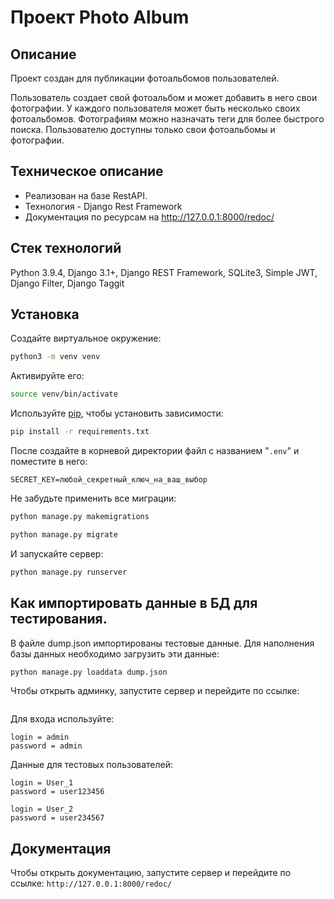 # Проект Photo Album

## Описание
Проект создан для публикации фотоальбомов пользователей.

Пользователь создает свой фотоальбом и может добавить в него свои фотографии. У каждого пользователя может быть несколько своих фотоальбомов.
Фотографиям можно назначать теги для более быстрого поиска.
Пользователю доступны только свои фотоальбомы и фотографии.

## Техническое описание
* Реализован на базе RestAPI.
* Технология - Django Rest Framework
* Документация по ресурсам на http://127.0.0.1:8000/redoc/

## Стек технологий
Python 3.9.4, Django 3.1+, Django REST Framework, SQLite3, Simple JWT, Django Filter, Django Taggit

## Установка
Создайте виртуальное окружение:
```bash
python3 -m venv venv
```
Активируйте его:
```bash
source venv/bin/activate
```
Используйте [pip](https://pip.pypa.io/en/stable/), чтобы установить зависимости:
```bash
pip install -r requirements.txt
```
После создайте в корневой директории файл с названием "```.env```" и поместите в него:
```
SECRET_KEY=любой_секретный_ключ_на_ваш_выбор
```
Не забудьте применить все миграции:
```bash
python manage.py makemigrations
```
```bash
python manage.py migrate
```
И запускайте сервер:
```bash
python manage.py runserver
```

## Как импортировать данные в БД для тестирования.
В файле dump.json импортированы тестовые данные.
Для наполнения базы данных необходимо загрузить эти данные:
```bash
python manage.py loaddata dump.json 
```
Чтобы открыть админку, запустите сервер и перейдите по ссылке:
```http://127.0.0.1:8000/admin/
```
Для входа используйте:
```
login = admin
password = admin
```
Данные для тестовых пользователей:
```
login = User_1
password = user123456
```
```
login = User_2
password = user234567
```
## Документация
Чтобы открыть документацию, запустите сервер и перейдите по ссылке:
```http://127.0.0.1:8000/redoc/```
